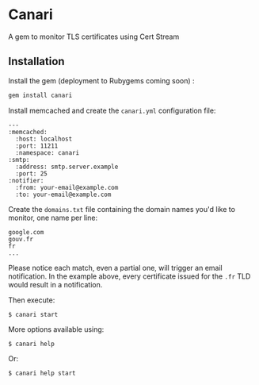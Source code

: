 # Canari

A gem to monitor TLS certificates using Cert Stream

## Installation

Install the gem (deployment to Rubygems coming soon) :

```ruby
gem install canari
```

Install memcached and create the `canari.yml` configuration file:

```
---
:memcached:
  :host: localhost
  :port: 11211
  :namespace: canari
:smtp:
  :address: smtp.server.example
  :port: 25
:notifier:
  :from: your-email@example.com
  :to: your-email@example.com
```

Create the `domains.txt` file containing the domain names you'd like to
monitor, one name per line:

```
google.com
gouv.fr
fr
...
```

Please notice each match, even a partial one, will trigger an
email notification. In the example above, every certificate issued for the
`.fr` TLD would result in a notification.

Then execute:

    $ canari start

More options available using:

    $ canari help

Or:

    $ canari help start
